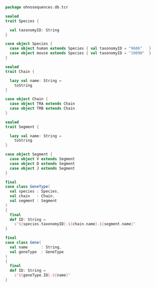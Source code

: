 
```scala
package ohnosequences.db.tcr

sealed
trait Species {

  val taxonomyID: String
}

case object Species {
  case object human extends Species { val taxonomyID = "9606"   }
  case object mouse extends Species { val taxonomyID = "10090"  }
}

sealed
trait Chain {

  lazy val name: String =
    toString
}

case object Chain {
  case object TRA extends Chain
  case object TRB extends Chain
}

sealed
trait Segment {

  lazy val name: String =
    toString
}

case object Segment {
  case object V extends Segment
  case object D extends Segment
  case object J extends Segment
}

final
case class GeneType(
  val species : Species,
  val chain   : Chain,
  val segment : Segment
)
{
  final
  def ID: String =
    s"${species.taxonomyID}.${chain.name}.${segment.name}"
}

final
case class Gene(
  val name      : String,
  val geneType  : GeneType
)
{
  final
  def ID: String =
    s"${geneType.ID}.${name}"
}

```




[test/scala/outputData.scala]: ../../test/scala/outputData.scala.md
[test/scala/genericTests.scala]: ../../test/scala/genericTests.scala.md
[test/scala/inputData.scala]: ../../test/scala/inputData.scala.md
[test/scala/io.scala]: ../../test/scala/io.scala.md
[test/scala/humanTRB.scala]: ../../test/scala/humanTRB.scala.md
[main/scala/package.scala]: package.scala.md
[main/scala/model.scala]: model.scala.md
[main/scala/data.scala]: data.scala.md